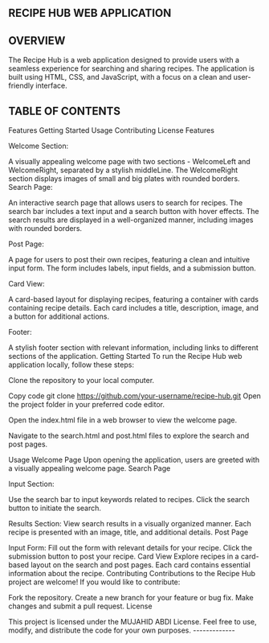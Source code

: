 
RECIPE HUB WEB APPLICATION
------------------------------

OVERVIEW
--------
The Recipe Hub is a web application designed to provide users with a seamless experience for searching and sharing recipes. The application is built using HTML, CSS, and JavaScript, with a focus on a clean and user-friendly interface.

TABLE OF CONTENTS
-----------------

Features
Getting Started
Usage
Contributing
License
Features




Welcome Section:

A visually appealing welcome page with two sections - WelcomeLeft and WelcomeRight, separated by a stylish middleLine.
The WelcomeRight section displays images of small and big plates with rounded borders.
Search Page:

An interactive search page that allows users to search for recipes.
The search bar includes a text input and a search button with hover effects.
The search results are displayed in a well-organized manner, including images with rounded borders.




Post Page:

A page for users to post their own recipes, featuring a clean and intuitive input form.
The form includes labels, input fields, and a submission button.




Card View:

A card-based layout for displaying recipes, featuring a container with cards containing recipe details.
Each card includes a title, description, image, and a button for additional actions.




Footer:

A stylish footer section with relevant information, including links to different sections of the application.
Getting Started
To run the Recipe Hub web application locally, follow these steps:

Clone the repository to your local computer.

Copy code
git clone https://github.com/your-username/recipe-hub.git
Open the project folder in your preferred code editor.

Open the index.html file in a web browser to view the welcome page.

Navigate to the search.html and post.html files to explore the search and post pages.

Usage
Welcome Page
Upon opening the application, users are greeted with a visually appealing welcome page.
Search Page


Input Section:

Use the search bar to input keywords related to recipes.
Click the search button to initiate the search.



Results Section:
View search results in a visually organized manner.
Each recipe is presented with an image, title, and additional details.
Post Page


Input Form:
Fill out the form with relevant details for your recipe.
Click the submission button to post your recipe.
Card View
Explore recipes in a card-based layout on the search and post pages.
Each card contains essential information about the recipe.
Contributing
Contributions to the Recipe Hub project are welcome! If you would like to contribute:

Fork the repository.
Create a new branch for your feature or bug fix.
Make changes and submit a pull request.
License



This project is licensed under the MUJAHID ABDI License. Feel free to use, modify, and distribute the code for your own purposes.
                                   -------------





